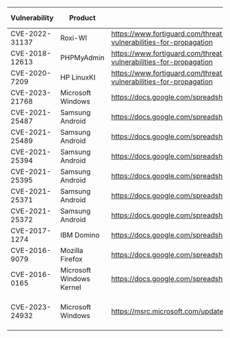 | Vulnerability| Product | Exploitation Evidence | Patch | Date Reported | Status |
| ----------- | ----------- | ----------- | ----------- | ----------- | ----------- |
| CVE-2022-31137 | Roxi-WI | https://www.fortiguard.com/threat-signal-report/4926/new-zerobot-variant-exploits-additional-vulnerabilities-for-propagation | https://github.com/hap-wi/roxy-wi/security/advisories/GHSA-53r2-mq99-f532 | 6/24/2023 | TBD |
| CVE-2018-12613 | PHPMyAdmin| https://www.fortiguard.com/threat-signal-report/4926/new-zerobot-variant-exploits-additional-vulnerabilities-for-propagation | https://www.phpmyadmin.net/security/PMASA-2018-4/ | 6/24/2023 | TBD |
| CVE-2020-7209 | HP LinuxKI | https://www.fortiguard.com/threat-signal-report/4926/new-zerobot-variant-exploits-additional-vulnerabilities-for-propagation | https://github.com/HewlettPackard/LinuxKI/issues/29 | 6/24/2023 | TBD |
| CVE-2023-21768 | Microsoft Windows | https://docs.google.com/spreadsheets/d/1lkNJ0uQwbeC1ZTRrxdtuPLCIl7mlUreoKfSIgajnSyY/view#gid=0 | TBD | 6/6/2023 | TBD |
| CVE-2021-25487 | Samsung Android | https://docs.google.com/spreadsheets/d/1lkNJ0uQwbeC1ZTRrxdtuPLCIl7mlUreoKfSIgajnSyY/view#gid=0 | TBD | 6/6/2023 | TBD |
| CVE-2021-25489 | Samsung Android  | https://docs.google.com/spreadsheets/d/1lkNJ0uQwbeC1ZTRrxdtuPLCIl7mlUreoKfSIgajnSyY/view#gid=0 | TBD | 6/6/2023 | TBD |
| CVE-2021-25394 | Samsung Android  | https://docs.google.com/spreadsheets/d/1lkNJ0uQwbeC1ZTRrxdtuPLCIl7mlUreoKfSIgajnSyY/view#gid=0 | TBD | 6/6/2023 | TBD |
| CVE-2021-25395 | Samsung Android  | https://docs.google.com/spreadsheets/d/1lkNJ0uQwbeC1ZTRrxdtuPLCIl7mlUreoKfSIgajnSyY/view#gid=0 | TBD | 6/6/2023 | TBD |
| CVE-2021-25371 | Samsung Android | https://docs.google.com/spreadsheets/d/1lkNJ0uQwbeC1ZTRrxdtuPLCIl7mlUreoKfSIgajnSyY/view#gid=0 | TBD | 6/6/2023 | TBD |
| CVE-2021-25372 | Samsung Android | https://docs.google.com/spreadsheets/d/1lkNJ0uQwbeC1ZTRrxdtuPLCIl7mlUreoKfSIgajnSyY/view#gid=0 | TBD | 6/6/2023 | TBD |
| CVE-2017-1274 | IBM Domino | https://docs.google.com/spreadsheets/d/1lkNJ0uQwbeC1ZTRrxdtuPLCIl7mlUreoKfSIgajnSyY/view#gid=0 | TBD | 6/6/2023 | TBD |
| CVE-2016-9079 | Mozilla Firefox | https://docs.google.com/spreadsheets/d/1lkNJ0uQwbeC1ZTRrxdtuPLCIl7mlUreoKfSIgajnSyY/view#gid=0 | TBD | 6/6/2023 | Added - 06/22/2023 |
| CVE-2016-0165 | Microsoft Windows Kernel | https://docs.google.com/spreadsheets/d/1lkNJ0uQwbeC1ZTRrxdtuPLCIl7mlUreoKfSIgajnSyY/view#gid=0 | TBD | 6/6/2023 | Added - 06/22/2023 |
| CVE-2023-24932 | Microsoft Windows | https://msrc.microsoft.com/update-guide/vulnerability/CVE-2023-24932 | TBD | 6/6/2023 | Denied - No Sufficient Fix Provided by Microsoft |

